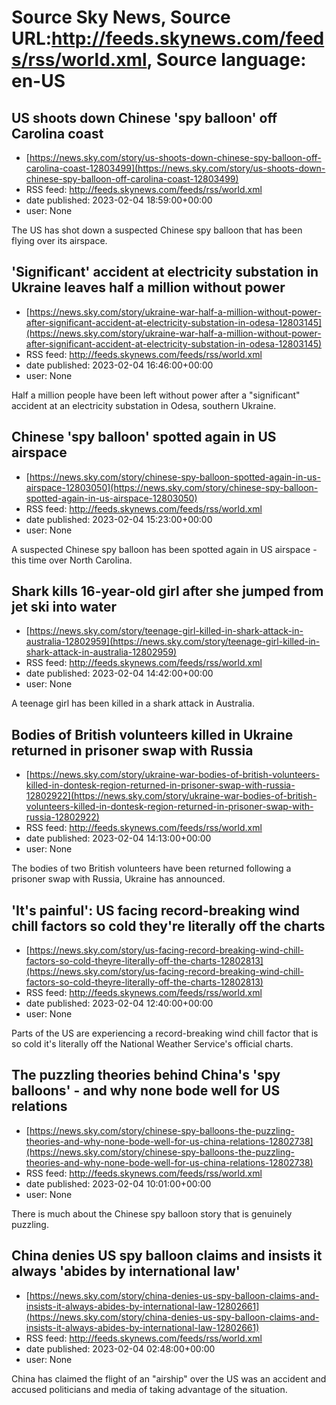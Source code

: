 # Source Sky News, Source URL:http://feeds.skynews.com/feeds/rss/world.xml, Source language: en-US

## US shoots down Chinese 'spy balloon' off Carolina coast
 - [https://news.sky.com/story/us-shoots-down-chinese-spy-balloon-off-carolina-coast-12803499](https://news.sky.com/story/us-shoots-down-chinese-spy-balloon-off-carolina-coast-12803499)
 - RSS feed: http://feeds.skynews.com/feeds/rss/world.xml
 - date published: 2023-02-04 18:59:00+00:00
 - user: None

The US has shot down a suspected Chinese spy balloon that has been flying over its airspace.

## 'Significant' accident at electricity substation in Ukraine leaves half a million without power
 - [https://news.sky.com/story/ukraine-war-half-a-million-without-power-after-significant-accident-at-electricity-substation-in-odesa-12803145](https://news.sky.com/story/ukraine-war-half-a-million-without-power-after-significant-accident-at-electricity-substation-in-odesa-12803145)
 - RSS feed: http://feeds.skynews.com/feeds/rss/world.xml
 - date published: 2023-02-04 16:46:00+00:00
 - user: None

Half a million people have been left without power after a "significant" accident at an electricity substation in Odesa, southern Ukraine.

## Chinese 'spy balloon' spotted again in US airspace
 - [https://news.sky.com/story/chinese-spy-balloon-spotted-again-in-us-airspace-12803050](https://news.sky.com/story/chinese-spy-balloon-spotted-again-in-us-airspace-12803050)
 - RSS feed: http://feeds.skynews.com/feeds/rss/world.xml
 - date published: 2023-02-04 15:23:00+00:00
 - user: None

A suspected Chinese spy balloon has been spotted again in US airspace - this time over North Carolina.

## Shark kills 16-year-old girl after she jumped from jet ski into water
 - [https://news.sky.com/story/teenage-girl-killed-in-shark-attack-in-australia-12802959](https://news.sky.com/story/teenage-girl-killed-in-shark-attack-in-australia-12802959)
 - RSS feed: http://feeds.skynews.com/feeds/rss/world.xml
 - date published: 2023-02-04 14:42:00+00:00
 - user: None

A teenage girl has been killed in a shark attack in Australia.

## Bodies of British volunteers killed in Ukraine returned in prisoner swap with Russia
 - [https://news.sky.com/story/ukraine-war-bodies-of-british-volunteers-killed-in-dontesk-region-returned-in-prisoner-swap-with-russia-12802922](https://news.sky.com/story/ukraine-war-bodies-of-british-volunteers-killed-in-dontesk-region-returned-in-prisoner-swap-with-russia-12802922)
 - RSS feed: http://feeds.skynews.com/feeds/rss/world.xml
 - date published: 2023-02-04 14:13:00+00:00
 - user: None

The bodies of two British volunteers have been returned following a prisoner swap with Russia, Ukraine has announced.

## 'It's painful': US facing record-breaking wind chill factors so cold they're literally off the charts
 - [https://news.sky.com/story/us-facing-record-breaking-wind-chill-factors-so-cold-theyre-literally-off-the-charts-12802813](https://news.sky.com/story/us-facing-record-breaking-wind-chill-factors-so-cold-theyre-literally-off-the-charts-12802813)
 - RSS feed: http://feeds.skynews.com/feeds/rss/world.xml
 - date published: 2023-02-04 12:40:00+00:00
 - user: None

Parts of the US are experiencing a record-breaking wind chill factor that is so cold it's literally off the National Weather Service's official charts.

## The puzzling theories behind China's 'spy balloons' - and why none bode well for US relations
 - [https://news.sky.com/story/chinese-spy-balloons-the-puzzling-theories-and-why-none-bode-well-for-us-china-relations-12802738](https://news.sky.com/story/chinese-spy-balloons-the-puzzling-theories-and-why-none-bode-well-for-us-china-relations-12802738)
 - RSS feed: http://feeds.skynews.com/feeds/rss/world.xml
 - date published: 2023-02-04 10:01:00+00:00
 - user: None

There is much about the Chinese spy balloon story that is genuinely puzzling.

## China denies US spy balloon claims and insists it always 'abides by international law'
 - [https://news.sky.com/story/china-denies-us-spy-balloon-claims-and-insists-it-always-abides-by-international-law-12802661](https://news.sky.com/story/china-denies-us-spy-balloon-claims-and-insists-it-always-abides-by-international-law-12802661)
 - RSS feed: http://feeds.skynews.com/feeds/rss/world.xml
 - date published: 2023-02-04 02:48:00+00:00
 - user: None

China has claimed the flight of an "airship" over the US was an accident and accused politicians and media of taking advantage of the situation.
